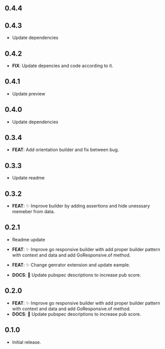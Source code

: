 ## 0.4.4

## 0.4.3

 - Update dependencies

## 0.4.2

 - **FIX**: Update depencies and code according to it.

## 0.4.1

 - Update preview

## 0.4.0

 - Update dependencies

## 0.3.4

 - **FEAT**: Add orientation builder and fix between bug.

## 0.3.3

 - Update readme

## 0.3.2

 - **FEAT**: :sparkles: Improve builder by adding assertions and hide unesssary memeber from data.

## 0.2.1

 - Readme update

 - **FEAT**: :sparkles: Improve go responsive builder with add proper builder pattern with context and data and add GoResponsive.of method.
 - **FEAT**: :sparkles: Change genrator extension and update eample.
 - **DOCS**: :memo: Update pubspec descriptions to increase pub score.

## 0.2.0

 - **FEAT**: :sparkles: Improve go responsive builder with add proper builder pattern with context and data and add GoResponsive.of method.
 - **DOCS**: :memo: Update pubspec descriptions to increase pub score.

## 0.1.0

* Initial release.
